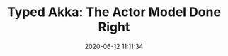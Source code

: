 ---
layout: post
title:  "Typed Akka: The Actor Model Done Right"
date:   2020-06-12 11:11:34
comments: true
categories: scala programming akka
tags:
    - scala
    - programming
    - akka
summary: "The Actor Model is a very promising concurrent programming model. One of its most successful implementations is Akka, which is the reference implementation on the JVM. In this tutorial, we’ll discuss the actor model’s main features and how Akka implements them in its last version, the Akka Typed library."
social-share: true
social-title: "Typed Akka: The Actor Model Done Right"
social-tags: "Scala, Programming, Akka"
math: false
baeldung: https://www.baeldung.com/scala/typed-akka
---